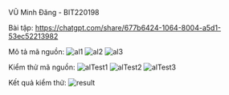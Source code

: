 VŨ Minh Đăng - BIT220198

Bài tập: https://chatgpt.com/share/677b6424-1064-8004-a5d1-53ec52213982

Mô tả mã nguồn: 
![al1](https://github.com/user-attachments/assets/d69e5b9b-b8d1-4856-b6c1-1375343a8273)
![al2](https://github.com/user-attachments/assets/8f22204c-f5cf-4ea4-8931-64e1695953d2)
![al3](https://github.com/user-attachments/assets/971e58a7-3e8b-4dff-9c91-3ec76645b8ae)

Kiểm thử mã nguồn: 
![alTest1](https://github.com/user-attachments/assets/b38f64f5-b8e4-4a60-b038-9e4b724685de)
![alTest2](https://github.com/user-attachments/assets/f066d709-b5b7-40d1-af61-a7980b71246b)
![alTest3](https://github.com/user-attachments/assets/77f18d79-a9d5-40ce-8793-bef6d8a5723c)

Kết quả kiểm thử:
![result](https://github.com/user-attachments/assets/d196312d-032a-45a4-acfa-4e36738211e8)
